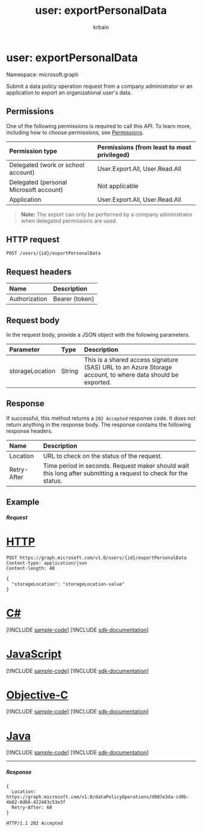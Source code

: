 ﻿---
title: "user: exportPersonalData"
description: "Submits a data policy operation request, made by a Company Administrator to export an organizational user's data."
localization_priority: Normal
author: "krbain"
ms.prod: "users"
doc_type: apiPageType
---

# user: exportPersonalData

Namespace: microsoft.graph

Submit a data policy operation request from a company administrator or an application to export an organizational user's data.

## Permissions

One of the following permissions is required to call this API. To learn more, including how to choose permissions, see [Permissions](/graph/permissions-reference).

| Permission type                        | Permissions (from least to most privileged) |
| :------------------------------------- | :------------------------------------------ |
| Delegated (work or school account)     | User.Export.All, User.Read.All              |
| Delegated (personal Microsoft account) | Not applicable                              |
| Application                            | User.Export.All, User.Read.All              |

>**Note:** The export can only be performed by a company administrator when delegated permissions are used.

## HTTP request

<!-- { "blockType": "ignored" } -->

```http
POST /users/{id}/exportPersonalData

```

## Request headers

| Name          | Description    |
| :------------ | :------------- |
| Authorization | Bearer {token} |

## Request body

In the request body, provide a JSON object with the following parameters.

| Parameter       | Type   | Description                                                                                                |
| :-------------- | :----- | :--------------------------------------------------------------------------------------------------------- |
| storageLocation | String | This is a shared access signature (SAS) URL to an Azure Storage account, to where data should be exported. |

## Response

If successful, this method returns a `202 Accepted` response code. It does not return anything in the response body. The response contains the following response headers.

| Name        | Description                                                                                                     |
| :---------- | :-------------------------------------------------------------------------------------------------------------- |
| Location    | URL to check on the status of the request.                                                                      |
| Retry-After | Time period in seconds. Request maker should wait this long after submitting a request to check for the status. |

## Example

##### Request

# [HTTP](#tab/http)

<!-- {
  "blockType": "request",
  "name": "user_exportpersonaldata"
}-->

```http
POST https://graph.microsoft.com/v1.0/users/{id}/exportPersonalData
Content-type: application/json
Content-length: 48

{
  "storageLocation": "storageLocation-value"
}
```

# [C#](#tab/csharp)

[!INCLUDE [sample-code](../includes/snippets/csharp/user-exportpersonaldata-csharp-snippets.md)]
[!INCLUDE [sdk-documentation](../includes/snippets/snippets-sdk-documentation-link.md)]

# [JavaScript](#tab/javascript)

[!INCLUDE [sample-code](../includes/snippets/javascript/user-exportpersonaldata-javascript-snippets.md)]
[!INCLUDE [sdk-documentation](../includes/snippets/snippets-sdk-documentation-link.md)]

# [Objective-C](#tab/objc)

[!INCLUDE [sample-code](../includes/snippets/objc/user-exportpersonaldata-objc-snippets.md)]
[!INCLUDE [sdk-documentation](../includes/snippets/snippets-sdk-documentation-link.md)]

# [Java](#tab/java)

[!INCLUDE [sample-code](../includes/snippets/java/user-exportpersonaldata-java-snippets.md)]
[!INCLUDE [sdk-documentation](../includes/snippets/snippets-sdk-documentation-link.md)]

---

##### Response

```http
{
  Location: https://graph.microsoft.com/v1.0/dataPolicyOperations/d007e3da-cd9b-4b02-8d66-422403c53e3f
  Retry-After: 60
}
```

<!-- {
  "blockType": "response",
  "truncated": true,
  "@odata.type": "microsoft.graph.none"
} -->

```http
HTTP/1.1 202 Accepted
```

<!-- uuid: 8fcb5dbc-d5aa-4681-8e31-b001d5168d79
2015-10-25 14:57:30 UTC -->

<!-- {
  "type": "#page.annotation",
  "description": "user: exportPersonalData",
  "keywords": "",
  "section": "documentation",
  "tocPath": "",
  "suppressions": [
  ]
}-->

